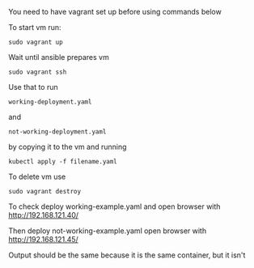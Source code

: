 You need to have vagrant set up before using commands below

To start vm run:
```shell
sudo vagrant up
```

Wait until ansible prepares vm

```shell
sudo vagrant ssh
```
Use that to run
```
working-deployment.yaml
```
and
```
not-working-deployment.yaml
```
by copying it to the vm and running
```
kubectl apply -f filename.yaml
```

To delete vm use
```shell
sudo vagrant destroy
```

To check deploy working-example.yaml and open browser with
http://192.168.121.40/


Then deploy not-working-example.yaml open browser with
http://192.168.121.45/

Output should be the same because it is the same container, but it isn't

